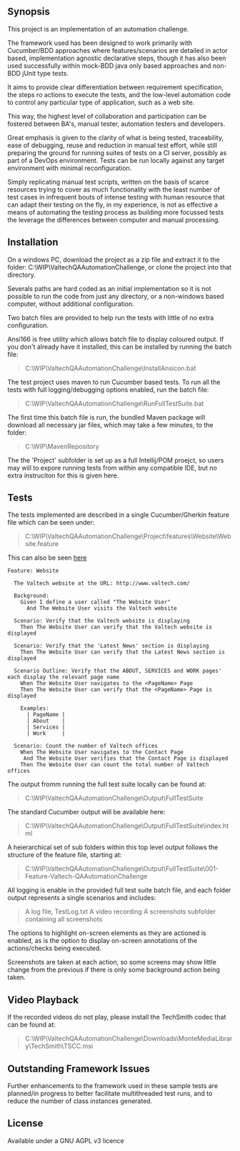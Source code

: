 ## Synopsis

This project is an implementation of an automation challenge.

The framework used has been designed to work primarily with Cucumber/BDD approaches where features/scenarios are detailed in actor based, implementation agnostic declarative steps, though it has also been used successfully within mock-BDD java only based approaches and non-BDD jUnit type tests.

It aims to provide clear differentiation between requirement specification, the steps ro actions to execute the tests, and the low-level automation code to control any particular type of application, such as a web site.

This way, the highest level of collaboration and participation can be fostered between BA's, manual tester, automation testers and developers.

Great emphasis is given to the clarity of what is being tested, traceability, ease of debugging, reuse and reduction in manual test effort, while still preparing the ground for running suites of tests on a CI server, possibly as part of a DevOps environment. Tests can be run locally against any target environment with minimal reconfiguration.

Simply replicating manual test scripts, written on the basis of scarce resources trying to cover as much functionality with the least number of test cases in infrequent bouts of intense testing with human resource that can adapt their testing on the fly, in my experience, is not as effective a means of automating the testing process as building more focussed 
tests the leverage the differences between computer and manual processing.

## Installation

On a windows PC, download the project as a zip file and extract it to the folder: C:\WIP\ValtechQAAutomationChallenge, or clone the project into that directory.

Severals paths are hard coded as an initial implementation so it is not possible to run the code from just any directory, or a non-windows based computer, without additional configuration.

Two batch files are provided to help run the tests with little of no extra configuration.

Ansi166 is free utility which allows batch file to display coloured output. If you don't already have it installed, this can be installed by running the batch file:

>C:\WIP\ValtechQAAutomationChallenge\InstallAnsicon.bat

The test project uses maven to run Cucumber based tests. To run all the tests with full logging/debugging options enabled, run the batch file:

>C:\WIP\ValtechQAAutomationChallenge\RunFullTestSuite.bat

The first time this batch file is run, the bundled Maven package will download all necessary jar files, which may take a few minutes, to the folder:

>C:\WIP\MavenRepository

The the 'Project' subfolder is set up as a full Intellij/POM proejct, so users may will to expore running tests from within any compatible IDE, but no extra instruciton for this is given here.

## Tests

The tests implemented are described in a single Cucumber/Gherkin feature file which can be seen under:

>C:\WIP\ValtechQAAutomationChallenge\Project\features\Website\Website.feature

This can also be seen [here](https://github.com/GaleForceTechnology/ValtechQAAutomationChallenge/blob/master/Project/features/Website/Website.feature)

```
Feature: Website

  The Valtech website at the URL: http://www.valtech.com/

  Background:
    Given I define a user called "The Website User"
      And The Website User visits the Valtech website

  Scenario: Verify that the Valtech website is displaying
    Then The Website User can verify that the Valtech website is displayed

  Scenario: Verify that the 'Latest News' section is displaying
    Then The Website User can verify that the Latest News section is displayed

  Scenario Outline: Verify that the ABOUT, SERVICES and WORK pages' each display the relevant page name
    When The Website User navigates to the <PageName> Page
    Then The Website User can verify that the <PageName> Page is displayed

    Examples:
      | PageName |
      | About    |
      | Services |
      | Work     |

  Scenario: Count the number of Valtech offices
    When The Website User navigates to the Contact Page
     And The Website User verifies that the Contact Page is displayed
    Then The Website User can count the total number of Valtech offices
```

The output fromm running the full test suite locally can be found at:

>C:\WIP\ValtechQAAutomationChallenge\Output\FullTestSuite

The standard Cucumber output will be available here:
>C:\WIP\ValtechQAAutomationChallenge\Output\FullTestSuite\index.html

A heierarchical set of sub folders within this top level output follows the structure of the feature file, starting at:

>C:\WIP\ValtechQAAutomationChallenge\Output\FullTestSuite\001-Feature-Valtech-QAAutomationChallenge

All logging is enable in the provided full test suite batch file, and each folder output represents a single scenarios and includes:

>A log file, TestLog.txt
>A video recording
>A screenshots subfolder containing all screenshots

The options to highlight on-screen elements as they are actioned is enabled, as is the option to display on-screen annotations of the actions/checks being executed.

Screenshots are taken at each action, so some screens may show little change from the previous if there is only some background action being taken.

## Video Playback

If the recorded videos do not play, please install the TechSmith codec that can be found at:

>C:\WIP\ValtechQAAutomationChallenge\Downloads\MonteMediaLibrary\TechSmith\TSCC.msi

## Outstanding Framework Issues

Further enhancements to the framework used in these sample tests are planned/in progress to better facilitate multithreaded test runs, and to reduce the number of class instances generated.

## License

Available under a GNU AGPL v3 licence
